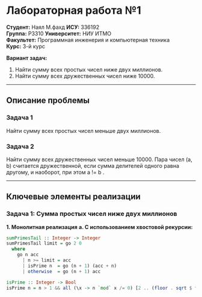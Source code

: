 # Лабораторная работа №1

**Студент:** Наял М.фахд 
**ИСУ:** 336192  
**Группа:** P3310
**Университет:** НИУ ИТМО  
**Факультет:** Программная инженерия и компьютерная техника  
**Курс:** 3-й курс



**Вариант задач:**
1. Найти сумму всех простых чисел ниже двух миллионов.
2. Найти сумму всех дружественных чисел ниже 10000.


---


## Описание проблемы

### Задача 1
 Найти сумму всех простых чисел меньше двух миллионов.

### Задача 2
 Найти сумму всех дружественных чисел меньше 10000. Пара чисел (a, b) считается дружественной, если сумма делителей одного равна другому, и наоборот, при этом  a != b .

---

## Ключевые элементы реализации

### Задача 1: Сумма простых чисел ниже двух миллионов

**1. Монолитная реализация**
**a. С использованием хвостовой рекурсии:**

```haskell
sumPrimesTail :: Integer -> Integer
sumPrimesTail limit = go 2 0
  where
    go n acc
      | n >= limit = acc
      | isPrime n  = go (n + 1) (acc + n)
      | otherwise  = go (n + 1) acc

isPrime :: Integer -> Bool
isPrime n = n > 1 && all (\x -> n `mod` x /= 0) [2 .. (floor . sqrt $ fromIntegral n)]

```
